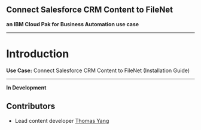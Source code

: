 ## Connect Salesforce CRM Content to FileNet
**an IBM Cloud Pak for Business Automation use case**
***

# Introduction

**Use Case:** Connect Salesforce CRM Content to FileNet (Installation Guide)



***

**In Development**



## Contributors
  * Lead content developer [Thomas Yang](https://www.linkedin.com/in/thomasyang44/)
